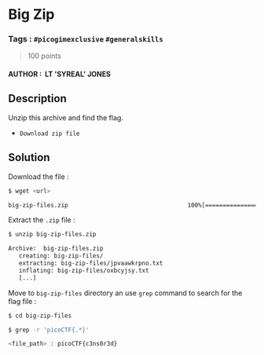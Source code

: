 # Big Zip

### Tags : `#picogimexclusive` `#generalskills`

> 100 points

#### AUTHOR :  LT 'SYREAL' JONES

## Description

Unzip this archive and find the flag.

- `Download zip file`

## Solution

Download the file :

``` bash
$ wget <url>

big-zip-files.zip                                  100%[=================>]
```

Extract the `.zip` file :

``` bash
$ unzip big-zip-files.zip

Archive:  big-zip-files.zip
   creating: big-zip-files/
   extracting: big-zip-files/jpvaawkrpno.txt  
   inflating: big-zip-files/oxbcyjsy.txt  
   [...]
```

Move to `big-zip-files` directory an use `grep` command to search for the flag file : 

``` bash
$ cd big-zip-files
```

``` bash
$ grep -r 'picoCTF{.*}'

<file_path> : picoCTF{c3ns0r3d}
```